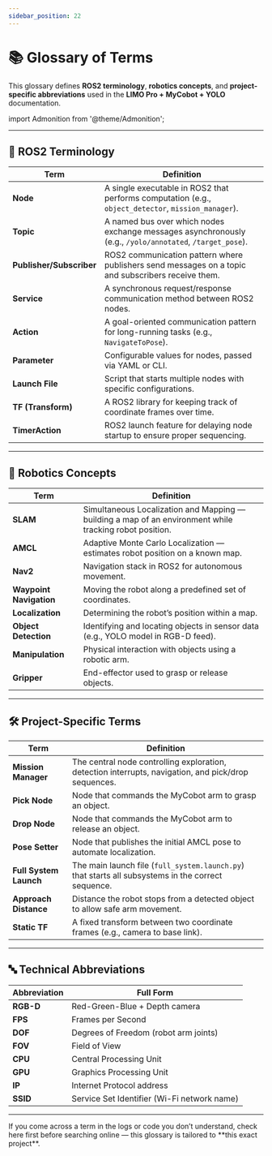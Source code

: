 ```yaml
---
sidebar_position: 22
---
```


# 📚 Glossary of Terms

This glossary defines **ROS2 terminology**, **robotics concepts**, and **project-specific abbreviations** used in the **LIMO Pro + MyCobot + YOLO** documentation.

import Admonition from '@theme/Admonition';

---

## 🔄 ROS2 Terminology

| Term | Definition |
|------|------------|
| **Node** | A single executable in ROS2 that performs computation (e.g., `object_detector`, `mission_manager`). |
| **Topic** | A named bus over which nodes exchange messages asynchronously (e.g., `/yolo/annotated`, `/target_pose`). |
| **Publisher/Subscriber** | ROS2 communication pattern where publishers send messages on a topic and subscribers receive them. |
| **Service** | A synchronous request/response communication method between ROS2 nodes. |
| **Action** | A goal-oriented communication pattern for long-running tasks (e.g., `NavigateToPose`). |
| **Parameter** | Configurable values for nodes, passed via YAML or CLI. |
| **Launch File** | Script that starts multiple nodes with specific configurations. |
| **TF (Transform)** | A ROS2 library for keeping track of coordinate frames over time. |
| **TimerAction** | ROS2 launch feature for delaying node startup to ensure proper sequencing. |

---

## 🤖 Robotics Concepts

| Term | Definition |
|------|------------|
| **SLAM** | Simultaneous Localization and Mapping — building a map of an environment while tracking robot position. |
| **AMCL** | Adaptive Monte Carlo Localization — estimates robot position on a known map. |
| **Nav2** | Navigation stack in ROS2 for autonomous movement. |
| **Waypoint Navigation** | Moving the robot along a predefined set of coordinates. |
| **Localization** | Determining the robot’s position within a map. |
| **Object Detection** | Identifying and locating objects in sensor data (e.g., YOLO model in RGB-D feed). |
| **Manipulation** | Physical interaction with objects using a robotic arm. |
| **Gripper** | End-effector used to grasp or release objects. |

---

## 🛠 Project-Specific Terms

| Term | Definition |
|------|------------|
| **Mission Manager** | The central node controlling exploration, detection interrupts, navigation, and pick/drop sequences. |
| **Pick Node** | Node that commands the MyCobot arm to grasp an object. |
| **Drop Node** | Node that commands the MyCobot arm to release an object. |
| **Pose Setter** | Node that publishes the initial AMCL pose to automate localization. |
| **Full System Launch** | The main launch file (`full_system.launch.py`) that starts all subsystems in the correct sequence. |
| **Approach Distance** | Distance the robot stops from a detected object to allow safe arm movement. |
| **Static TF** | A fixed transform between two coordinate frames (e.g., camera to base link). |

---

## 🔤 Technical Abbreviations

| Abbreviation | Full Form |
|--------------|-----------|
| **RGB-D** | Red-Green-Blue + Depth camera |
| **FPS** | Frames per Second |
| **DOF** | Degrees of Freedom (robot arm joints) |
| **FOV** | Field of View |
| **CPU** | Central Processing Unit |
| **GPU** | Graphics Processing Unit |
| **IP** | Internet Protocol address |
| **SSID** | Service Set Identifier (Wi-Fi network name) |

---

<Admonition type="tip" title="Pro Tip">
If you come across a term in the logs or code you don’t understand, check here first before searching online — this glossary is tailored to **this exact project**.
</Admonition>
